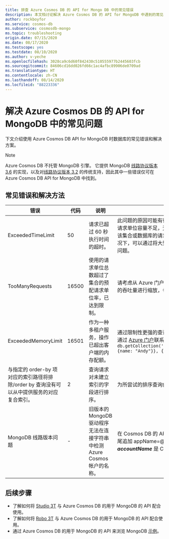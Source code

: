 ```yaml
---
title: 排查 Azure Cosmos DB 的 API for Mongo DB 中的常见错误
description: 本文档讨论解决 Azure Cosmos DB 的 API for MongoDB 中遇到的常见问题的方法。
author: rockboyfor
ms.service: cosmos-db
ms.subservice: cosmosdb-mongo
ms.topic: troubleshooting
origin.date: 07/15/2020
ms.date: 08/17/2020
ms.testscope: yes
ms.testdate: 08/10/2020
ms.author: v-yeche
ms.openlocfilehash: 3028ca9c6d60f842430c510555977b2445603fcb
ms.sourcegitcommit: 84606cd16dd026fd66c1ac4afbc89906de0709ad
ms.translationtype: HT
ms.contentlocale: zh-CN
ms.lasthandoff: 08/14/2020
ms.locfileid: "88223336"
---
```

# <a name="troubleshoot-common-issues-in-azure-cosmos-dbs-api-for-mongodb"></a>解决 Azure Cosmos DB 的 API for MongoDB 中的常见问题

下文介绍使用 Azure Cosmos DB API for MongoDB 时数据库的常见错误和解决方案。

>[!Note]
> Azure Cosmos DB 不托管 MongoDB 引擎。 它提供 MongoDB [线路协议版本 3.6](mongodb-feature-support-36.md) 的实现，以及对[线路协议版本 3.2](mongodb-feature-support.md) 的传统支持，因此其中一些错误仅可在 Azure Cosmos DB API for MongoDB 中找到。 

## <a name="common-errors-and-solutions"></a>常见错误和解决方法

| 错误               | 代码  | 说明  | 解决方案  |
|---------------------|-------|--------------|-----------|
| ExceededTimeLimit   | 50 | 请求已超过 60 秒执行时间的超时。 | 此问题的原因可能有很多。 其中一个是当前分配的请求单位容量不足，无法完成请求。 可以通过增加该集合或数据库的请求单位来解决此问题。 其他情况下，可以通过将大型请求拆分为较小请求来规避此问题。 |
| TooManyRequests     | 16500 | 使用的请求单位总数超过了集合的预配请求单位率，已达到限制。 | 请考虑从 Azure 门户对分配给一个容器或一组容器的吞吐量进行缩放，也可以重试该操作。 |
| ExceededMemoryLimit | 16501 | 作为一种多租户服务，操作已超出客户端的内存配额。 | 通过限制性更强的查询条件缩小操作的作用域，或者通过 [Azure 门户](https://support.azure.cn/support/support-azure/)联系技术支持。 示例： `db.getCollection('users').aggregate([{$match: {name: "Andy"}}, {$sort: {age: -1}}]))` |
| 与指定的 order-by 项对应的索引路径将排除/order by 查询没有可以从中提供服务的对应复合索引。 | 2 | 查询请求对未建立索引的字段进行排序。 | 为所尝试的排序查询创建匹配索引（或复合索引）。 |
| MongoDB 线路版本问题 | - | 旧版本的 MongoDB 驱动程序无法在连接字符串中检测 Azure Cosmos 帐户的名称。 | 在 Cosmos DB 的 API for MongoDB 连接字符串末尾追加 appName=@**accountName**@**，其中 ***accountName*** 是 Cosmos DB 帐户名。 |

## <a name="next-steps"></a>后续步骤

- 了解如何将 [Studio 3T](mongodb-mongochef.md) 与 Azure Cosmos DB 的用于 MongoDB 的 API 配合使用。
- 了解如何将 [Robo 3T](mongodb-robomongo.md) 与 Azure Cosmos DB 的用于 MongoDB 的 API 配合使用。
- 通过 Azure Cosmos DB 的用于 MongoDB 的 API 来浏览 MongoDB [示例](mongodb-samples.md)。

<!-- Update_Description: update meta properties, wording update, update link -->
